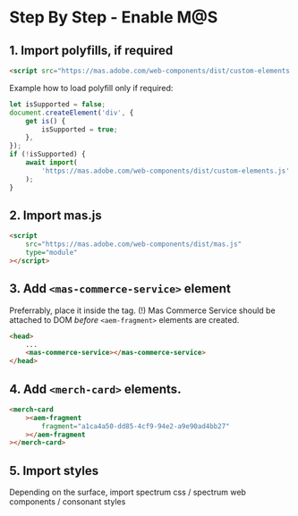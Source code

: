 # Step By Step - Enable M@S

## 1. Import polyfills, if required

```html
<script src="https://mas.adobe.com/web-components/dist/custom-elements.js"></script>
```

Example how to load polyfill only if required:

```js
let isSupported = false;
document.createElement('div', {
    get is() {
        isSupported = true;
    },
});
if (!isSupported) {
    await import(
        'https://mas.adobe.com/web-components/dist/custom-elements.js'
    );
}
```

## 2. Import mas.js

```html
<script
    src="https://mas.adobe.com/web-components/dist/mas.js"
    type="module"
></script>
```

## 3. Add `<mas-commerce-service>` element

Preferrably, place it inside the <head> tag.
(!) Mas Commerce Service should be attached to DOM _before_ `<aem-fragment>` elements are created.

```html
<head>
    ...
    <mas-commerce-service></mas-commerce-service>
</head>
```

## 4. Add `<merch-card>` elements.

```html
<merch-card
    ><aem-fragment
        fragment="a1ca4a50-dd85-4cf9-94e2-a9e90ad4bb27"
    ></aem-fragment
></merch-card>
```

## 5. Import styles

Depending on the surface, import spectrum css / spectrum web components / consonant styles
